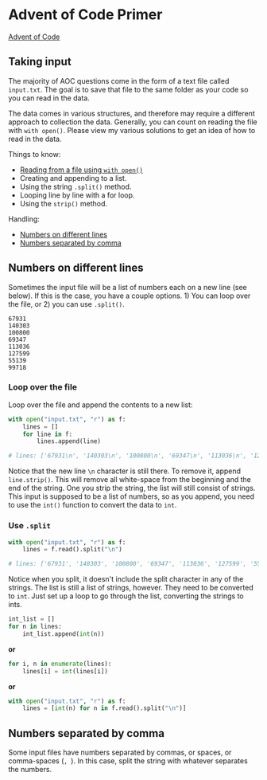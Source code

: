 # Advent of Code Primer
[Advent of Code](https://adventofcode.com)

## Taking input
The majority of AOC questions come in the form of a text file called `input.txt`. The goal is to save that file to the same folder as your code so you can read in the data.

The data comes in various structures, and therefore may require a different approach to collection the data. Generally, you can count on reading the file with `with open()`. Please view my various solutions to get an idea of how to read in the data.

Things to know:
- [Reading from a file using `with open()`](https://github.com/MrGallo/classroom-examples/tree/master/08-file-rw#read-from-a-file)
- Creating and appending to a list.
- Using the string `.split()` method.
- Looping line by line with a for loop.
- Using the `strip()` method.

Handling:
- [Numbers on different lines](#numbers-on-different-lines)
- [Numbers separated by comma](#numbers-separated-by-comma)

## Numbers on different lines
Sometimes the input file will be a list of numbers each on a new line (see below). If this is the case, you have a couple options. 1) You can loop over the file, or 2) you can use `.split()`.

```
67931
140303
100800
69347
113036
127599
55139
99718
```

### Loop over the file
Loop over the file and append the contents to a new list:
```python
with open("input.txt", "r") as f:
    lines = []
    for line in f:
        lines.append(line)

# lines: ['67931\n', '140303\n', '100800\n', '69347\n', '113036\n', '127599\n', '55139\n', '99718']
```
Notice that the new line `\n` character is still there. To remove it, append `line.strip()`. This will remove all white-space from the beginning and the end of the string. One you strip the string, the list will still consist of strings. This input is supposed to be a list of numbers, so as you append, you need to use the `int()` function to convert the data to `int`.

### Use `.split`
```python
with open("input.txt", "r") as f:
    lines = f.read().split("\n")

# lines: ['67931', '140303', '100800', '69347', '113036', '127599', '55139', '99718']
```
Notice when you split, it doesn't include the split character in any of the strings. The list is still a list of strings, however. They need to be converted to `int`. Just set up a loop to go through the list, converting the strings to ints.
```python
int_list = []
for n in lines:
    int_list.append(int(n))
```
**or**
```python
for i, n in enumerate(lines):
    lines[i] = int(lines[i])
```
**or**
```python
with open("input.txt", "r") as f:
    lines = [int(n) for n in f.read().split("\n")]
```

## Numbers separated by comma
Some input files have numbers separated by commas, or spaces, or comma-spaces (`, `). In this case, split the string with whatever separates the numbers.
